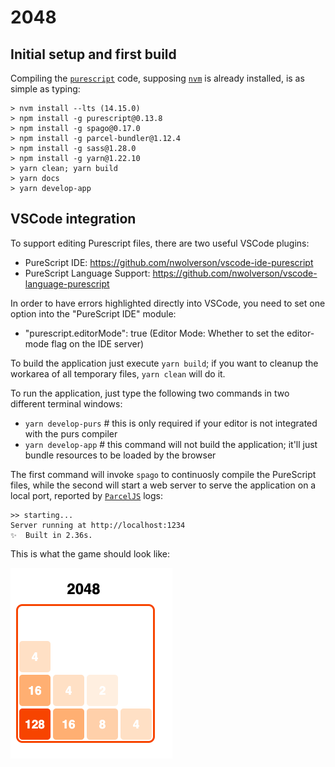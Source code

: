 # 2048

## Initial setup and first build

Compiling the [`purescript`](http://www.purescript.org) code, supposing [`nvm`](http://nvm.sh) is already installed, is as simple as typing:

    > nvm install --lts (14.15.0)
    > npm install -g purescript@0.13.8
    > npm install -g spago@0.17.0
    > npm install -g parcel-bundler@1.12.4
    > npm install -g sass@1.28.0
    > npm install -g yarn@1.22.10
    > yarn clean; yarn build
    > yarn docs
    > yarn develop-app


## VSCode integration

To support editing Purescript files, there are two useful VSCode plugins:
- PureScript IDE: https://github.com/nwolverson/vscode-ide-purescript
- PureScript Language Support: https://github.com/nwolverson/vscode-language-purescript

In order to have errors highlighted directly into VSCode, you need to set one option into the "PureScript IDE" module:
- "purescript.editorMode": true (Editor Mode: Whether to set the editor-mode flag on the IDE server)

To build the application just execute `yarn build`; if you want to cleanup the workarea of all temporary files, `yarn clean` will do it.

To run the application, just type the following two commands in two different terminal windows:
- `yarn develop-purs`   # this is only required if your editor is not integrated with the purs compiler
- `yarn develop-app`    # this command will not build the application; it'll just bundle resources to be loaded by the browser

The first command will invoke `spago` to continuosly compile the PureScript files, while the second will start a web server to serve the application on a local port, reported by [`ParcelJS`]() logs:

    >> starting...
    Server running at http://localhost:1234 
    ✨  Built in 2.36s.

This is what the game should look like:

![screenshot](./screenshot.png "Screenshot")